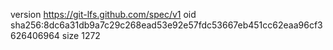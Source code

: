 version https://git-lfs.github.com/spec/v1
oid sha256:8dc6a31db9a7c29c268ead53e92e57fdc53667eb451cc62eaa96cf3626406964
size 1272
